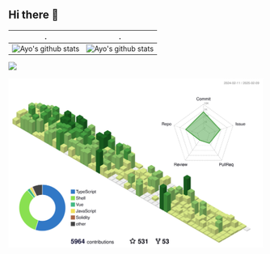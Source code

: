 ## Hi there 👋

<!--
**donaina/donaina** is a ✨ _special_ ✨ repository because its `README.md` (this file) appears on your GitHub profile.

Here are some ideas to get you started:
- 🔭 I’m currently working on ...
- 🌱 I’m currently learning ...
- 👯 I’m looking to collaborate on ...
- 🤔 I’m looking for help with ...
- 💬 Ask me about ...
- 📫 How to reach me: ...
- 😄 Pronouns: ...
- ⚡ Fun fact: ...
-->
<!--   stats + languages -->

| .                                                                                                                                                 | .                                                                                                                              |
| ------------------------------------------------------------------------------------------------------------------------------------------------- | ------------------------------------------------------------------------------------------------------------------------------ |
| ![Ayo's github stats](https://github-readme-stats.vercel.app/api?username=donaina&show_icons=true&theme=radical&include_all_commits=true) | ![Ayo's github stats](https://github-readme-stats.vercel.app/api/top-langs/?username=donaina&theme=radical&layout=compact) |

<img src="https://github-readme-streak-stats.herokuapp.com/?user=donaina"></img>

<!--   profile-green-animate -->

![](./profile-3d-contrib/profile-green-animate.svg)
